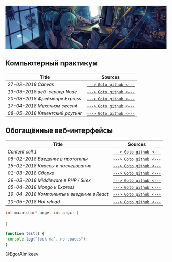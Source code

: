 ![](./pictures/header_picture.png)

## Компьютерный практикум

Title | Sources
------------ | -------------
_27-02-2018 Canvas_ | [```---> Goto github <---```](https://github.com/EgorAlmikeev/Canvas)
_13-03-2018 веб-сервер Node_ | [```---> Goto github <---```](https://github.com/EgorAlmikeev/Web-server-Node)
_20-03-2018 Фреймворк Express_ | [```---> Goto github <---```](https://github.com/EgorAlmikeev/express)
_17-04-2018 Механизм сессий_ | [```---> Goto github <---```](https://github.com/EgorAlmikeev/express_sessions)
_08-05-2018 Клиентский роутинг_ | [```---> Goto github <---```](https://github.com/EgorAlmikeev/routing)


## Обогащённые веб-интерфейсы

Title | Sources
------------ | -------------
_Content cell 1_ | [```---> Goto github <---```]()
_08-02-2018 Введение в прототипы_ | [```---> Goto github <---```](https://github.com/EgorAlmikeev/js-prototypes)
_15-02-2018 Классы и наследование_ | [```---> Goto github <---```](https://github.com/EgorAlmikeev/js-classes)
_01-03-2018 Сборка_ | [```---> Goto github <---```](https://egoralmikeev.github.io/js/bundle/bundle.html)
_29-03-2018 Middleware в PHP / Silex_ | [```---> Goto github <---```](https://github.com/EgorAlmikeev/php_math_application)
_05-04-2018 Mongo и Express_ | [```---> Goto github <---```](https://github.com/EgorAlmikeev/Mongo05-04-2018)
_19-04-2018 Компоненты и введение в React_ | [```---> Goto github <---```](https://github.com/EgorAlmikeev/react-components)
_10-05-2018 Hot reload_ | [```---> Goto github <---```](https://github.com/EgorAlmikeev/hot-reload)


```cpp
int main(char* argv, int argc) {

}
```

```javascript
function test() {
 console.log("look ma’, no spaces");
}
```

@EgorAlmikeev
